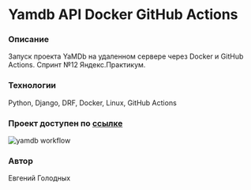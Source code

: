 # Yamdb API Docker GitHub Actions
### Описание
Запуск проекта YaMDb на удаленном сервере через Docker и GitHub Actions. Cпринт №12 Яндекс.Практикум.
### Технологии
Python, Django, DRF, Docker, Linux, GitHub Actions

### Проект доступен по [ссылке](51.250.90.73)

![yamdb workflow](https://github.com/Evgeniy-Golodnykh/yamdb_final/actions/workflows/yamdb_workflow.yml/badge.svg)

### Автор
Евгений Голодных
